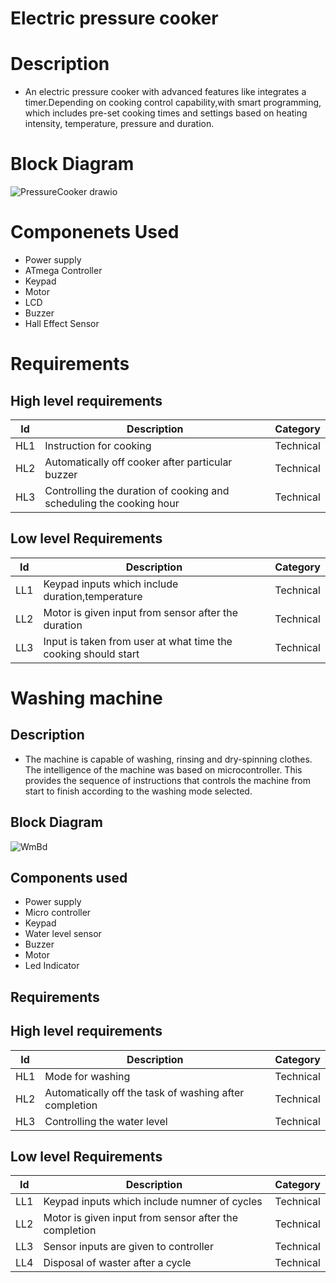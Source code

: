 
# Electric pressure cooker
# Description 
* An electric pressure cooker with advanced features like integrates a timer.Depending on cooking control capability,with smart programming, which
includes pre-set cooking times and settings based on heating intensity, temperature, pressure and duration.

# Block Diagram
![PressureCooker drawio](https://user-images.githubusercontent.com/46956641/154857368-41b5291c-adef-4f66-b62e-99390bf4935c.png)

# Componenets Used
* Power supply
* ATmega Controller
* Keypad
* Motor
* LCD
* Buzzer
* Hall Effect Sensor
# Requirements
## High level requirements
| Id | Description | Category | 
|----|-------------|---------|
|HL1|Instruction for cooking|Technical|
|HL2|Automatically off cooker after particular buzzer | Technical|
|HL3|Controlling the duration of cooking and scheduling the cooking hour |Technical|

## Low level Requirements
| Id | Description | Category |
|----|-------------|---------|
|LL1|Keypad inputs which include duration,temperature|Technical|
|LL2|Motor is given input from sensor after the duration|Technical|
|LL3|Input is taken from user at what time the cooking should start|Technical|


# Washing machine
## Description 
* The machine is capable of washing, rinsing and dry-spinning clothes. The intelligence of the machine was based on microcontroller. This provides the sequence of instructions that controls the machine from start to finish according to the washing mode selected.
## Block Diagram
![WmBd](https://user-images.githubusercontent.com/46956641/155152597-ba604f46-1210-4bcb-8890-e5d5064e8a0d.png)


## Components used
* Power supply
* Micro controller
* Keypad
* Water level sensor
* Buzzer
* Motor
* Led Indicator
## Requirements
## High level requirements 
| Id | Description | Category | 
|----|-------------|---------|
|HL1|Mode for washing|Technical|
|HL2|Automatically off the task of washing after completion| Technical|
|HL3|Controlling the water level |Technical|
## Low level Requirements
| Id | Description | Category |
|----|-------------|---------|
|LL1|Keypad inputs which include numner of cycles|Technical|
|LL2|Motor is given input from sensor after the completion|Technical|
|LL3|Sensor inputs are given to controller|Technical|
|LL4|Disposal of waster after a cycle|Technical|



